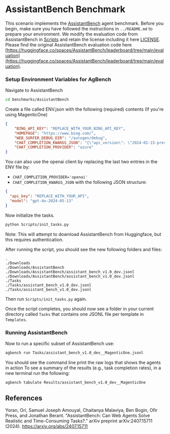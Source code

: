 # AssistantBench Benchmark

This scenario implements the [AssistantBench](https://assistantbench.github.io/) agent benchmark. Before you begin, make sure you have followed the instructions in `../README.md` to prepare your environment. We modify the evaluation code from AssistantBench in [Scripts](Scripts) and retain the license  including it here [LICENSE](Scripts/evaluate_utils/LICENSE).  Please find the original AssistantBench evaluation code here [https://huggingface.co/spaces/AssistantBench/leaderboard/tree/main/evaluation](https://huggingface.co/spaces/AssistantBench/leaderboard/tree/main/evaluation).

### Setup Environment Variables for AgBench

Navigate to AssistantBench

```bash
cd benchmarks/AssistantBench
```

Create a file called ENV.json with the following (required) contents (If you're using MagenticOne)

```json
{
    "BING_API_KEY": "REPLACE_WITH_YOUR_BING_API_KEY",
    "HOMEPAGE": "https://www.bing.com/",
    "WEB_SURFER_DEBUG_DIR": "/autogen/debug",
    "CHAT_COMPLETION_KWARGS_JSON": "{\"api_version\": \"2024-02-15-preview\", \"azure_endpoint\": \"YOUR_ENDPOINT/\", \"model_capabilities\": {\"function_calling\": true, \"json_output\": true, \"vision\": true}, \"azure_ad_token_provider\": \"DEFAULT\", \"model\": \"gpt-4o-2024-05-13\"}",
    "CHAT_COMPLETION_PROVIDER": "azure"
}
```

You can also use the openai client by replacing the last two entries in the ENV file by:

- `CHAT_COMPLETION_PROVIDER='openai'`
- `CHAT_COMPLETION_KWARGS_JSON` with the following JSON structure:

```json
{
  "api_key": "REPLACE_WITH_YOUR_API",
  "model": "gpt-4o-2024-05-13"
}
```

Now initialize the tasks.

```bash
python Scripts/init_tasks.py
```

Note: This will attempt to download AssistantBench from Huggingface, but this requires authentication.

After running the script, you should see the new following folders and files:

```
.
./Downloads
./Downloads/AssistantBench
./Downloads/AssistantBench/assistant_bench_v1.0_dev.jsonl
./Downloads/AssistantBench/assistant_bench_v1.0_dev.jsonl
./Tasks
./Tasks/assistant_bench_v1.0_dev.jsonl
./Tasks/assistant_bench_v1.0_dev.jsonl
```

Then run `Scripts/init_tasks.py` again.

Once the script completes, you should now see a folder in your current directory called `Tasks` that contains one JSONL file per template in `Templates`.

### Running AssistantBench

Now to run a specific subset of AssistantBench use:

```bash
agbench run Tasks/assistant_bench_v1.0_dev__MagenticOne.jsonl
```

You should see the command line print the raw logs that shows the agents in action To see a summary of the results (e.g., task completion rates), in a new terminal run the following:

```bash
agbench tabulate Results/assistant_bench_v1.0_dev__MagenticOne
```

## References

Yoran, Ori, Samuel Joseph Amouyal, Chaitanya Malaviya, Ben Bogin, Ofir Press, and Jonathan Berant. "AssistantBench: Can Web Agents Solve Realistic and Time-Consuming Tasks?." arXiv preprint arXiv:2407.15711 (2024). https://arxiv.org/abs/2407.15711
